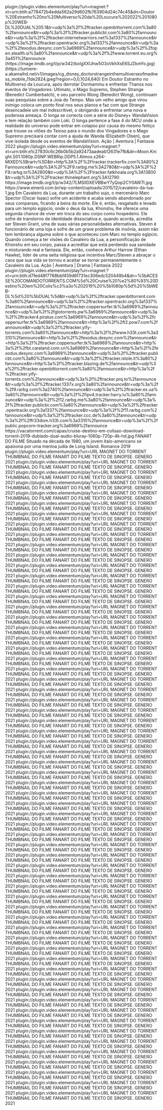 
<item>
<title>[B]Doutor Estranho no Multiverso da Loucura[/B]</title>
<link>plugin://plugin.video.elementum/play?uri=magnet:?xt=urn:btih:a778472b4edda562a29d602fb763904d24c74c45&dn=Doutor%20Estranho%20no%20Multiverso%20da%20Loucura%202022%201080p%20WEB-DL%20DUAL%205.1&tr=udp%3a%2f%2ftracker.openbittorrent.com%3a80%2fannounce&tr=udp%3a%2f%2ftracker.publicbt.com%3a80%2fannounce&tr=udp%3a%2f%2ftracker.internetwarriors.net%3a1337%2fannounce&tr=udp%3a%2f%2ftracker.opentrackr.org%3a1337%2fannounce&tr=udp%3a%2f%2fexodus.desync.com%3a6969%2fannounce&tr=udp%3a%2f%2fopen.stealth.si%3a80%2fannounce&tr=udp%3a%2f%2fwww.torrent.eu.org%3a451%2fannounce</link>
<thumbnail>(https://image.tmdb.org/t/p/w342/boIgXXUhw5O3oVkhXsE6SJZkmYo.jpg)</thumbnail>
<fanart>(https://lumiere-a.akamaihd.net/v1/images/cg_disney_doctorstrangeinthemultiverseofmadness_mobile_11de2824.jpeg?region=0,0,1024,640)</fanart>
<info>Em Doutor Estranho no Multiverso da Loucura, após derrotar Dormammu e enfrentar Thanos nos eventos de Vingadores: Ultimato, o Mago Supremo, Stephen Strange (Benedict Cumberbatch), e seu parceiro Wong (Benedict Wong), continuam suas pesquisas sobre a Joia do Tempo. Mas um velho amigo que virou inimigo coloca um ponto final nos seus planos e faz com que Strange desencadeie um mal indescritível, o obrigando a enfrentar uma nova e poderosa ameaça. O longa se conecta com a série do Disney+ WandaVision e tem relação também com Loki. O longa pertence a fase 4 do MCU onde a realidade do universo pode entrar em colapso por causa do mesmo feitiço que trouxe os vilões do Teioso para o mundo dos Vingadores e o Mago Supremo precisará contar com a ajuda de Wanda (Elizabeth Olsen), que vive isolada desde os eventos de WandaVision.</info>
<genre>Ação | Aventura | Fantasia</genre>
<year>2022</year>
</item>


<item>
<title>[B]Cavaleiro da Lua 1ª Temporada[/B]</title>
<link>plugin://plugin.video.elementum/play?uri=magnet:?xt=urn:btih:e1c27830c6c26b0b5b2a92473aadeab12631e7fb&dn=Moon.Knight.S01.1080p.DSNP.WEBRip.DDP5.1.Atmos.x264-MIXED%5Brartv%5D&tr=http%3A%2F%2Ftracker.trackerfix.com%3A80%2Fannounce&tr=udp%3A%2F%2F9.rarbg.me%3A2780&tr=udp%3A%2F%2F9.rarbg.to%3A2800&tr=udp%3A%2F%2Ftracker.fatkhoala.org%3A13800&tr=udp%3A%2F%2Ftracker.thinelephant.org%3A12790</link>
<thumbnail>https://image.tmdb.org/t/p/w342/7LMSllDXEVBBwY7yQop2CY0AW7I.jpg</thumbnail>
<fanart>https://www.einerd.com.br/wp-content/uploads/2015/12/cavaleiro-da-lua-1.jpg</fanart>
<info> Em Cavaleiro da Lua, durante um trabalho sujo, o mercenário Marc Spector (Oscar Isaac) sofre um acidente e acaba sendo abandonado por seus comparsas, ficando à beira da morte. Ele é, então, resgatado e levado para um templo egípcio, onde o deus da lua, Khonshu, lhe oferece uma segunda chance de viver em troca do seu corpo como hospedeiro. Ele sofre de transtorno de identidade dissociativa e, quando acorda, acredita ser Steven Grant, uma de suas várias personalidades alternativas. Steven é funcionário de uma loja e sofre de um grave problema de insônia, assim não tem lembrança alguma sobre o que aconteceu com Marc no templo egípcio. Quando começa a ter visões do Cavaleiro da Lua, a personificação de Khonshu em seu corpo, passa a acreditar que está perdendo sua sanidade e misturando real e fantasia. Ele, então, conhece Arthur Harrow (Ethan Hawke), líder de uma seita religiosa que incentiva Marc/Steven a abraçar o caos que sua vida se tornou e aceitar se tornar permanentemente o Cavaleiro da Lua.</info>
<genre>Ação | Aventura | Drama | Fantasia</genre>
<year>2022</year>
</item>


<item>
<title>[B]CRUISE - DESTINO EM COLISÃO[/B]</title>
<link>plugin://plugin.video.elementum/play?uri=magnet:?xt=urn:btih:d7fed48f7788bbf459d6f731ec306edc520449b4&dn=%5bACESSE%20COMANDOTORRENTS.COM%5d%20Cruise%20%e2%80%93%20Destino%20em%20Colis%c3%a3o%202019%20%5b1080p%5d%20%5bWEB-DL%5d%20%5bDUAL%5d&tr=udp%3a%2f%2ftracker.openbittorrent.com%3a80%2fannounce&tr=udp%3a%2f%2ftracker.opentrackr.org%3a1337%2fannounce&tr=udp%3a%2f%2ftracker.coppersurfer.tk%3a6969%2fannounce&tr=udp%3a%2f%2fglotorrents.pw%3a6969%2fannounce&tr=udp%3a%2f%2ftracker4.piratux.com%3a6969%2fannounce&tr=udp%3a%2f%2fcoppersurfer.tk%3a6969%2fannounce&tr=http%3a%2f%2ft2.pow7.com%2fannounce&tr=udp%3a%2f%2ftracker.yify-torrents.com%3a80%2fannounce&tr=http%3a%2f%2fwww.h33t.com%3a3310%2fannounce&tr=http%3a%2f%2fexodus.desync.com%2fannounce&tr=http%3a%2f%2ftracker.coppersurfer.tk%3a6969%2fannounce&tr=http%3a%2f%2fbt.careland.com.cn%3a6969%2fannounce&tr=http%3a%2f%2fexodus.desync.com%3a6969%2fannounce&tr=udp%3a%2f%2ftracker.publicbt.com%3a80%2fannounce&tr=udp%3a%2f%2ftracker.istole.it%3a80%2fannounce&tr=http%3a%2f%2ftracker.blazing.de%2fannounce&tr=udp%3a%2f%2ftracker.openbittorrent.com%3a80%2fannounce&tr=http%3a%2f%2ftracker.yify-torrents.com%2fannounce&tr=udp%3a%2f%2ftracker.prq.to%2fannounce&tr=udp%3a%2f%2ftracker.1337x.org%3a80%2fannounce&tr=udp%3a%2f%2f9.rarbg.com%3a2740%2fannounce&tr=udp%3a%2f%2ftracker.ex.ua%3a80%2fannounce&tr=udp%3a%2f%2fipv4.tracker.harry.lu%3a80%2fannounce&tr=udp%3a%2f%2f12.rarbg.me%3a80%2fannounce&tr=udp%3a%2f%2ftracker.publicbt.com%3a80%2fannounce&tr=udp%3a%2f%2ftracker.opentrackr.org%3a1337%2fannounce&tr=udp%3a%2f%2f11.rarbg.com%2fannounce&tr=udp%3a%2f%2ftracker.ccc.de%3a80%2fannounce&tr=udp%3a%2f%2ffr33dom.h33t.com%3a3310%2fannounce&tr=udp%3a%2f%2fpublic.popcorn-tracker.org%3a6969%2fannounce</link>
<thumbnail>https://vacatorrent.com/capas/cruise-destino-em-colisao-download-torrent-2019-dublado-dual-audio-bluray-1080p-720p-4k-hd.jpg</thumbnail>
<fanart>FANART DO FILME</fanart>
<info>Situado na década de 1980, um jovem ítalo-americano se apaixona por uma menina judia de Long Island.</info>
<genre>Romance</genre>
<year>2019</year>
</item>


<item>
<title>[B]TITULO DO FILME[/B]</title>
<link>plugin://plugin.video.elementum/play?uri=URL MAGNET DO TORRENT</link>
<thumbnail>THUMBNAIL DO FILME</thumbnail>
<fanart>FANART DO FILME</fanart>
<info>TEXTO DE SINOPSE.</info>
<genre>GENERO</genre>
<year>2021</year>
</item>


<item>
<title>[B]TITULO DO FILME[/B]</title>
<link>plugin://plugin.video.elementum/play?uri=URL MAGNET DO TORRENT</link>
<thumbnail>THUMBNAIL DO FILME</thumbnail>
<fanart>FANART DO FILME</fanart>
<info>TEXTO DE SINOPSE.</info>
<genre>GENERO</genre>
<year>2021</year>
</item>


<item>
<title>[B]TITULO DO FILME[/B]</title>
<link>plugin://plugin.video.elementum/play?uri=URL MAGNET DO TORRENT</link>
<thumbnail>THUMBNAIL DO FILME</thumbnail>
<fanart>FANART DO FILME</fanart>
<info>TEXTO DE SINOPSE.</info>
<genre>GENERO</genre>
<year>2021</year>
</item>


<item>
<title>[B]TITULO DO FILME[/B]</title>
<link>plugin://plugin.video.elementum/play?uri=URL MAGNET DO TORRENT</link>
<thumbnail>THUMBNAIL DO FILME</thumbnail>
<fanart>FANART DO FILME</fanart>
<info>TEXTO DE SINOPSE.</info>
<genre>GENERO</genre>
<year>2021</year>
</item>


<item>
<title>[B]TITULO DO FILME[/B]</title>
<link>plugin://plugin.video.elementum/play?uri=URL MAGNET DO TORRENT</link>
<thumbnail>THUMBNAIL DO FILME</thumbnail>
<fanart>FANART DO FILME</fanart>
<info>TEXTO DE SINOPSE.</info>
<genre>GENERO</genre>
<year>2021</year>
</item>


<item>
<title>[B]TITULO DO FILME[/B]</title>
<link>plugin://plugin.video.elementum/play?uri=URL MAGNET DO TORRENT</link>
<thumbnail>THUMBNAIL DO FILME</thumbnail>
<fanart>FANART DO FILME</fanart>
<info>TEXTO DE SINOPSE.</info>
<genre>GENERO</genre>
<year>2021</year>
</item>


<item>
<title>[B]TITULO DO FILME[/B]</title>
<link>plugin://plugin.video.elementum/play?uri=URL MAGNET DO TORRENT</link>
<thumbnail>THUMBNAIL DO FILME</thumbnail>
<fanart>FANART DO FILME</fanart>
<info>TEXTO DE SINOPSE.</info>
<genre>GENERO</genre>
<year>2021</year>
</item>


<item>
<title>[B]TITULO DO FILME[/B]</title>
<link>plugin://plugin.video.elementum/play?uri=URL MAGNET DO TORRENT</link>
<thumbnail>THUMBNAIL DO FILME</thumbnail>
<fanart>FANART DO FILME</fanart>
<info>TEXTO DE SINOPSE.</info>
<genre>GENERO</genre>
<year>2021</year>
</item>


<item>
<title>[B]TITULO DO FILME[/B]</title>
<link>plugin://plugin.video.elementum/play?uri=URL MAGNET DO TORRENT</link>
<thumbnail>THUMBNAIL DO FILME</thumbnail>
<fanart>FANART DO FILME</fanart>
<info>TEXTO DE SINOPSE.</info>
<genre>GENERO</genre>
<year>2021</year>
</item>


<item>
<title>[B]TITULO DO FILME[/B]</title>
<link>plugin://plugin.video.elementum/play?uri=URL MAGNET DO TORRENT</link>
<thumbnail>THUMBNAIL DO FILME</thumbnail>
<fanart>FANART DO FILME</fanart>
<info>TEXTO DE SINOPSE.</info>
<genre>GENERO</genre>
<year>2021</year>
</item>


<item>
<title>[B]TITULO DO FILME[/B]</title>
<link>plugin://plugin.video.elementum/play?uri=URL MAGNET DO TORRENT</link>
<thumbnail>THUMBNAIL DO FILME</thumbnail>
<fanart>FANART DO FILME</fanart>
<info>TEXTO DE SINOPSE.</info>
<genre>GENERO</genre>
<year>2021</year>
</item>


<item>
<title>[B]TITULO DO FILME[/B]</title>
<link>plugin://plugin.video.elementum/play?uri=URL MAGNET DO TORRENT</link>
<thumbnail>THUMBNAIL DO FILME</thumbnail>
<fanart>FANART DO FILME</fanart>
<info>TEXTO DE SINOPSE.</info>
<genre>GENERO</genre>
<year>2021</year>
</item>


<item>
<title>[B]TITULO DO FILME[/B]</title>
<link>plugin://plugin.video.elementum/play?uri=URL MAGNET DO TORRENT</link>
<thumbnail>THUMBNAIL DO FILME</thumbnail>
<fanart>FANART DO FILME</fanart>
<info>TEXTO DE SINOPSE.</info>
<genre>GENERO</genre>
<year>2021</year>
</item>


<item>
<title>[B]TITULO DO FILME[/B]</title>
<link>plugin://plugin.video.elementum/play?uri=URL MAGNET DO TORRENT</link>
<thumbnail>THUMBNAIL DO FILME</thumbnail>
<fanart>FANART DO FILME</fanart>
<info>TEXTO DE SINOPSE.</info>
<genre>GENERO</genre>
<year>2021</year>
</item>


<item>
<title>[B]TITULO DO FILME[/B]</title>
<link>plugin://plugin.video.elementum/play?uri=URL MAGNET DO TORRENT</link>
<thumbnail>THUMBNAIL DO FILME</thumbnail>
<fanart>FANART DO FILME</fanart>
<info>TEXTO DE SINOPSE.</info>
<genre>GENERO</genre>
<year>2021</year>
</item>


<item>
<title>[B]TITULO DO FILME[/B]</title>
<link>plugin://plugin.video.elementum/play?uri=URL MAGNET DO TORRENT</link>
<thumbnail>THUMBNAIL DO FILME</thumbnail>
<fanart>FANART DO FILME</fanart>
<info>TEXTO DE SINOPSE.</info>
<genre>GENERO</genre>
<year>2021</year>
</item>


<item>
<title>[B]TITULO DO FILME[/B]</title>
<link>plugin://plugin.video.elementum/play?uri=URL MAGNET DO TORRENT</link>
<thumbnail>THUMBNAIL DO FILME</thumbnail>
<fanart>FANART DO FILME</fanart>
<info>TEXTO DE SINOPSE.</info>
<genre>GENERO</genre>
<year>2021</year>
</item>


<item>
<title>[B]TITULO DO FILME[/B]</title>
<link>plugin://plugin.video.elementum/play?uri=URL MAGNET DO TORRENT</link>
<thumbnail>THUMBNAIL DO FILME</thumbnail>
<fanart>FANART DO FILME</fanart>
<info>TEXTO DE SINOPSE.</info>
<genre>GENERO</genre>
<year>2021</year>
</item>


<item>
<title>[B]TITULO DO FILME[/B]</title>
<link>plugin://plugin.video.elementum/play?uri=URL MAGNET DO TORRENT</link>
<thumbnail>THUMBNAIL DO FILME</thumbnail>
<fanart>FANART DO FILME</fanart>
<info>TEXTO DE SINOPSE.</info>
<genre>GENERO</genre>
<year>2021</year>
</item>


<item>
<title>[B]TITULO DO FILME[/B]</title>
<link>plugin://plugin.video.elementum/play?uri=URL MAGNET DO TORRENT</link>
<thumbnail>THUMBNAIL DO FILME</thumbnail>
<fanart>FANART DO FILME</fanart>
<info>TEXTO DE SINOPSE.</info>
<genre>GENERO</genre>
<year>2021</year>
</item>


<item>
<title>[B]TITULO DO FILME[/B]</title>
<link>plugin://plugin.video.elementum/play?uri=URL MAGNET DO TORRENT</link>
<thumbnail>THUMBNAIL DO FILME</thumbnail>
<fanart>FANART DO FILME</fanart>
<info>TEXTO DE SINOPSE.</info>
<genre>GENERO</genre>
<year>2021</year>
</item>


<item>
<title>[B]TITULO DO FILME[/B]</title>
<link>plugin://plugin.video.elementum/play?uri=URL MAGNET DO TORRENT</link>
<thumbnail>THUMBNAIL DO FILME</thumbnail>
<fanart>FANART DO FILME</fanart>
<info>TEXTO DE SINOPSE.</info>
<genre>GENERO</genre>
<year>2021</year>
</item>


<item>
<title>[B]TITULO DO FILME[/B]</title>
<link>plugin://plugin.video.elementum/play?uri=URL MAGNET DO TORRENT</link>
<thumbnail>THUMBNAIL DO FILME</thumbnail>
<fanart>FANART DO FILME</fanart>
<info>TEXTO DE SINOPSE.</info>
<genre>GENERO</genre>
<year>2021</year>
</item>


<item>
<title>[B]TITULO DO FILME[/B]</title>
<link>plugin://plugin.video.elementum/play?uri=URL MAGNET DO TORRENT</link>
<thumbnail>THUMBNAIL DO FILME</thumbnail>
<fanart>FANART DO FILME</fanart>
<info>TEXTO DE SINOPSE.</info>
<genre>GENERO</genre>
<year>2021</year>
</item>


<item>
<title>[B]TITULO DO FILME[/B]</title>
<link>plugin://plugin.video.elementum/play?uri=URL MAGNET DO TORRENT</link>
<thumbnail>THUMBNAIL DO FILME</thumbnail>
<fanart>FANART DO FILME</fanart>
<info>TEXTO DE SINOPSE.</info>
<genre>GENERO</genre>
<year>2021</year>
</item>


<item>
<title>[B]TITULO DO FILME[/B]</title>
<link>plugin://plugin.video.elementum/play?uri=URL MAGNET DO TORRENT</link>
<thumbnail>THUMBNAIL DO FILME</thumbnail>
<fanart>FANART DO FILME</fanart>
<info>TEXTO DE SINOPSE.</info>
<genre>GENERO</genre>
<year>2021</year>
</item>


<item>
<title>[B]TITULO DO FILME[/B]</title>
<link>plugin://plugin.video.elementum/play?uri=URL MAGNET DO TORRENT</link>
<thumbnail>THUMBNAIL DO FILME</thumbnail>
<fanart>FANART DO FILME</fanart>
<info>TEXTO DE SINOPSE.</info>
<genre>GENERO</genre>
<year>2021</year>
</item>


<item>
<title>[B]TITULO DO FILME[/B]</title>
<link>plugin://plugin.video.elementum/play?uri=URL MAGNET DO TORRENT</link>
<thumbnail>THUMBNAIL DO FILME</thumbnail>
<fanart>FANART DO FILME</fanart>
<info>TEXTO DE SINOPSE.</info>
<genre>GENERO</genre>
<year>2021</year>
</item>


<item>
<title>[B]TITULO DO FILME[/B]</title>
<link>plugin://plugin.video.elementum/play?uri=URL MAGNET DO TORRENT</link>
<thumbnail>THUMBNAIL DO FILME</thumbnail>
<fanart>FANART DO FILME</fanart>
<info>TEXTO DE SINOPSE.</info>
<genre>GENERO</genre>
<year>2021</year>
</item>


<item>
<title>[B]TITULO DO FILME[/B]</title>
<link>plugin://plugin.video.elementum/play?uri=URL MAGNET DO TORRENT</link>
<thumbnail>THUMBNAIL DO FILME</thumbnail>
<fanart>FANART DO FILME</fanart>
<info>TEXTO DE SINOPSE.</info>
<genre>GENERO</genre>
<year>2021</year>
</item>


<item>
<title>[B]TITULO DO FILME[/B]</title>
<link>plugin://plugin.video.elementum/play?uri=URL MAGNET DO TORRENT</link>
<thumbnail>THUMBNAIL DO FILME</thumbnail>
<fanart>FANART DO FILME</fanart>
<info>TEXTO DE SINOPSE.</info>
<genre>GENERO</genre>
<year>2021</year>
</item>


<item>
<title>[B]TITULO DO FILME[/B]</title>
<link>plugin://plugin.video.elementum/play?uri=URL MAGNET DO TORRENT</link>
<thumbnail>THUMBNAIL DO FILME</thumbnail>
<fanart>FANART DO FILME</fanart>
<info>TEXTO DE SINOPSE.</info>
<genre>GENERO</genre>
<year>2021</year>
</item>


<item>
<title>[B]TITULO DO FILME[/B]</title>
<link>plugin://plugin.video.elementum/play?uri=URL MAGNET DO TORRENT</link>
<thumbnail>THUMBNAIL DO FILME</thumbnail>
<fanart>FANART DO FILME</fanart>
<info>TEXTO DE SINOPSE.</info>
<genre>GENERO</genre>
<year>2021</year>
</item>


<item>
<title>[B]TITULO DO FILME[/B]</title>
<link>plugin://plugin.video.elementum/play?uri=URL MAGNET DO TORRENT</link>
<thumbnail>THUMBNAIL DO FILME</thumbnail>
<fanart>FANART DO FILME</fanart>
<info>TEXTO DE SINOPSE.</info>
<genre>GENERO</genre>
<year>2021</year>
</item>


<item>
<title>[B]TITULO DO FILME[/B]</title>
<link>plugin://plugin.video.elementum/play?uri=URL MAGNET DO TORRENT</link>
<thumbnail>THUMBNAIL DO FILME</thumbnail>
<fanart>FANART DO FILME</fanart>
<info>TEXTO DE SINOPSE.</info>
<genre>GENERO</genre>
<year>2021</year>
</item>


<item>
<title>[B]TITULO DO FILME[/B]</title>
<link>plugin://plugin.video.elementum/play?uri=URL MAGNET DO TORRENT</link>
<thumbnail>THUMBNAIL DO FILME</thumbnail>
<fanart>FANART DO FILME</fanart>
<info>TEXTO DE SINOPSE.</info>
<genre>GENERO</genre>
<year>2021</year>
</item>


<item>
<title>[B]TITULO DO FILME[/B]</title>
<link>plugin://plugin.video.elementum/play?uri=URL MAGNET DO TORRENT</link>
<thumbnail>THUMBNAIL DO FILME</thumbnail>
<fanart>FANART DO FILME</fanart>
<info>TEXTO DE SINOPSE.</info>
<genre>GENERO</genre>
<year>2021</year>
</item>


<item>
<title>[B]TITULO DO FILME[/B]</title>
<link>plugin://plugin.video.elementum/play?uri=URL MAGNET DO TORRENT</link>
<thumbnail>THUMBNAIL DO FILME</thumbnail>
<fanart>FANART DO FILME</fanart>
<info>TEXTO DE SINOPSE.</info>
<genre>GENERO</genre>
<year>2021</year>
</item>


<item>
<title>[B]TITULO DO FILME[/B]</title>
<link>plugin://plugin.video.elementum/play?uri=URL MAGNET DO TORRENT</link>
<thumbnail>THUMBNAIL DO FILME</thumbnail>
<fanart>FANART DO FILME</fanart>
<info>TEXTO DE SINOPSE.</info>
<genre>GENERO</genre>
<year>2021</year>
</item>


<item>
<title>[B]TITULO DO FILME[/B]</title>
<link>plugin://plugin.video.elementum/play?uri=URL MAGNET DO TORRENT</link>
<thumbnail>THUMBNAIL DO FILME</thumbnail>
<fanart>FANART DO FILME</fanart>
<info>TEXTO DE SINOPSE.</info>
<genre>GENERO</genre>
<year>2021</year>
</item>


<item>
<title>[B]TITULO DO FILME[/B]</title>
<link>plugin://plugin.video.elementum/play?uri=URL MAGNET DO TORRENT</link>
<thumbnail>THUMBNAIL DO FILME</thumbnail>
<fanart>FANART DO FILME</fanart>
<info>TEXTO DE SINOPSE.</info>
<genre>GENERO</genre>
<year>2021</year>
</item>


<item>
<title>[B]TITULO DO FILME[/B]</title>
<link>plugin://plugin.video.elementum/play?uri=URL MAGNET DO TORRENT</link>
<thumbnail>THUMBNAIL DO FILME</thumbnail>
<fanart>FANART DO FILME</fanart>
<info>TEXTO DE SINOPSE.</info>
<genre>GENERO</genre>
<year>2021</year>
</item>


<item>
<title>[B]TITULO DO FILME[/B]</title>
<link>plugin://plugin.video.elementum/play?uri=URL MAGNET DO TORRENT</link>
<thumbnail>THUMBNAIL DO FILME</thumbnail>
<fanart>FANART DO FILME</fanart>
<info>TEXTO DE SINOPSE.</info>
<genre>GENERO</genre>
<year>2021</year>
</item>


<item>
<title>[B]TITULO DO FILME[/B]</title>
<link>plugin://plugin.video.elementum/play?uri=URL MAGNET DO TORRENT</link>
<thumbnail>THUMBNAIL DO FILME</thumbnail>
<fanart>FANART DO FILME</fanart>
<info>TEXTO DE SINOPSE.</info>
<genre>GENERO</genre>
<year>2021</year>
</item>


<item>
<title>[B]TITULO DO FILME[/B]</title>
<link>plugin://plugin.video.elementum/play?uri=URL MAGNET DO TORRENT</link>
<thumbnail>THUMBNAIL DO FILME</thumbnail>
<fanart>FANART DO FILME</fanart>
<info>TEXTO DE SINOPSE.</info>
<genre>GENERO</genre>
<year>2021</year>
</item>


<item>
<title>[B]TITULO DO FILME[/B]</title>
<link>plugin://plugin.video.elementum/play?uri=URL MAGNET DO TORRENT</link>
<thumbnail>THUMBNAIL DO FILME</thumbnail>
<fanart>FANART DO FILME</fanart>
<info>TEXTO DE SINOPSE.</info>
<genre>GENERO</genre>
<year>2021</year>
</item>


<item>
<title>[B]TITULO DO FILME[/B]</title>
<link>plugin://plugin.video.elementum/play?uri=URL MAGNET DO TORRENT</link>
<thumbnail>THUMBNAIL DO FILME</thumbnail>
<fanart>FANART DO FILME</fanart>
<info>TEXTO DE SINOPSE.</info>
<genre>GENERO</genre>
<year>2021</year>
</item>


<item>
<title>[B]TITULO DO FILME[/B]</title>
<link>plugin://plugin.video.elementum/play?uri=URL MAGNET DO TORRENT</link>
<thumbnail>THUMBNAIL DO FILME</thumbnail>
<fanart>FANART DO FILME</fanart>
<info>TEXTO DE SINOPSE.</info>
<genre>GENERO</genre>
<year>2021</year>
</item>


<item>
<title>[B]TITULO DO FILME[/B]</title>
<link>plugin://plugin.video.elementum/play?uri=URL MAGNET DO TORRENT</link>
<thumbnail>THUMBNAIL DO FILME</thumbnail>
<fanart>FANART DO FILME</fanart>
<info>TEXTO DE SINOPSE.</info>
<genre>GENERO</genre>
<year>2021</year>
</item>


<item>
<title>[B]TITULO DO FILME[/B]</title>
<link>plugin://plugin.video.elementum/play?uri=URL MAGNET DO TORRENT</link>
<thumbnail>THUMBNAIL DO FILME</thumbnail>
<fanart>FANART DO FILME</fanart>
<info>TEXTO DE SINOPSE.</info>
<genre>GENERO</genre>
<year>2021</year>
</item>


<item>
<title>[B]TITULO DO FILME[/B]</title>
<link>plugin://plugin.video.elementum/play?uri=URL MAGNET DO TORRENT</link>
<thumbnail>THUMBNAIL DO FILME</thumbnail>
<fanart>FANART DO FILME</fanart>
<info>TEXTO DE SINOPSE.</info>
<genre>GENERO</genre>
<year>2021</year>
</item>


<item>
<title>[B]TITULO DO FILME[/B]</title>
<link>plugin://plugin.video.elementum/play?uri=URL MAGNET DO TORRENT</link>
<thumbnail>THUMBNAIL DO FILME</thumbnail>
<fanart>FANART DO FILME</fanart>
<info>TEXTO DE SINOPSE.</info>
<genre>GENERO</genre>
<year>2021</year>
</item>


<item>
<title>[B]TITULO DO FILME[/B]</title>
<link>plugin://plugin.video.elementum/play?uri=URL MAGNET DO TORRENT</link>
<thumbnail>THUMBNAIL DO FILME</thumbnail>
<fanart>FANART DO FILME</fanart>
<info>TEXTO DE SINOPSE.</info>
<genre>GENERO</genre>
<year>2021</year>
</item>


<item>
<title>[B]TITULO DO FILME[/B]</title>
<link>plugin://plugin.video.elementum/play?uri=URL MAGNET DO TORRENT</link>
<thumbnail>THUMBNAIL DO FILME</thumbnail>
<fanart>FANART DO FILME</fanart>
<info>TEXTO DE SINOPSE.</info>
<genre>GENERO</genre>
<year>2021</year>
</item>


<item>
<title>[B]TITULO DO FILME[/B]</title>
<link>plugin://plugin.video.elementum/play?uri=URL MAGNET DO TORRENT</link>
<thumbnail>THUMBNAIL DO FILME</thumbnail>
<fanart>FANART DO FILME</fanart>
<info>TEXTO DE SINOPSE.</info>
<genre>GENERO</genre>
<year>2021</year>
</item>


<item>
<title>[B]TITULO DO FILME[/B]</title>
<link>plugin://plugin.video.elementum/play?uri=URL MAGNET DO TORRENT</link>
<thumbnail>THUMBNAIL DO FILME</thumbnail>
<fanart>FANART DO FILME</fanart>
<info>TEXTO DE SINOPSE.</info>
<genre>GENERO</genre>
<year>2021</year>
</item>


<item>
<title>[B]TITULO DO FILME[/B]</title>
<link>plugin://plugin.video.elementum/play?uri=URL MAGNET DO TORRENT</link>
<thumbnail>THUMBNAIL DO FILME</thumbnail>
<fanart>FANART DO FILME</fanart>
<info>TEXTO DE SINOPSE.</info>
<genre>GENERO</genre>
<year>2021</year>
</item>


<item>
<title>[B]TITULO DO FILME[/B]</title>
<link>plugin://plugin.video.elementum/play?uri=URL MAGNET DO TORRENT</link>
<thumbnail>THUMBNAIL DO FILME</thumbnail>
<fanart>FANART DO FILME</fanart>
<info>TEXTO DE SINOPSE.</info>
<genre>GENERO</genre>
<year>2021</year>
</item>


<item>
<title>[B]TITULO DO FILME[/B]</title>
<link>plugin://plugin.video.elementum/play?uri=URL MAGNET DO TORRENT</link>
<thumbnail>THUMBNAIL DO FILME</thumbnail>
<fanart>FANART DO FILME</fanart>
<info>TEXTO DE SINOPSE.</info>
<genre>GENERO</genre>
<year>2021</year>
</item>


<item>
<title>[B]TITULO DO FILME[/B]</title>
<link>plugin://plugin.video.elementum/play?uri=URL MAGNET DO TORRENT</link>
<thumbnail>THUMBNAIL DO FILME</thumbnail>
<fanart>FANART DO FILME</fanart>
<info>TEXTO DE SINOPSE.</info>
<genre>GENERO</genre>
<year>2021</year>
</item>


<item>
<title>[B]TITULO DO FILME[/B]</title>
<link>plugin://plugin.video.elementum/play?uri=URL MAGNET DO TORRENT</link>
<thumbnail>THUMBNAIL DO FILME</thumbnail>
<fanart>FANART DO FILME</fanart>
<info>TEXTO DE SINOPSE.</info>
<genre>GENERO</genre>
<year>2021</year>
</item>


<item>
<title>[B]TITULO DO FILME[/B]</title>
<link>plugin://plugin.video.elementum/play?uri=URL MAGNET DO TORRENT</link>
<thumbnail>THUMBNAIL DO FILME</thumbnail>
<fanart>FANART DO FILME</fanart>
<info>TEXTO DE SINOPSE.</info>
<genre>GENERO</genre>
<year>2021</year>
</item>


<item>
<title>[B]TITULO DO FILME[/B]</title>
<link>plugin://plugin.video.elementum/play?uri=URL MAGNET DO TORRENT</link>
<thumbnail>THUMBNAIL DO FILME</thumbnail>
<fanart>FANART DO FILME</fanart>
<info>TEXTO DE SINOPSE.</info>
<genre>GENERO</genre>
<year>2021</year>
</item>
